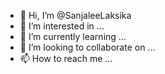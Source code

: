 - 👋 Hi, I’m @SanjaleeLaksika
- 👀 I’m interested in ...
- 🌱 I’m currently learning ...
- 💞️ I’m looking to collaborate on ...
- 📫 How to reach me ...

<!---
SanjaleeLaksi/SanjaleeLaksika is a ✨ special ✨ repository because its `README.md` (this file) appears on your GitHub profile.
You can click the Preview link to take a look at your changes.
--->
